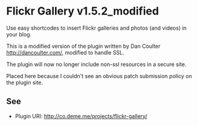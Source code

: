 Flickr Gallery v1.5.2_modified
==============================

Use easy shortcodes to insert Flickr galleries and photos (and videos) in your blog.

This is a modified version of the plugin written by Dan Coulter <http://dancoulter.com/>, modified to handle SSL. 

The plugin will now no longer include non-ssl resources in a secure site.

Placed here because I couldn't see an obvious patch submission policy on the plugin site.

See
---

* Plugin URI: http://co.deme.me/projects/flickr-gallery/


